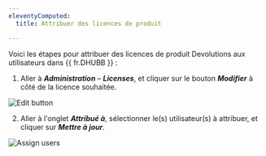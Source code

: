 ```yaml
---
eleventyComputed:
  title: Attribuer des licences de produit

---
```

Voici les étapes pour attribuer des licences de produit Devolutions aux utilisateurs dans {{ fr.DHUBB }} :
1. Aller à ***Administration*** – ***Licenses***, et cliquer sur le bouton ***Modifier*** à côté de la licence souhaitée.

![Edit button](https://cdnweb.devolutions.net/docs/HUBB4014_2024_2.png)

2. Aller à l'onglet ***Attribué à***, sélectionner le(s) utilisateur(s) à attribuer, et cliquer sur ***Mettre à jour***.

![Assign users](https://cdnweb.devolutions.net/docs/HUBB4013_2024_2.png)